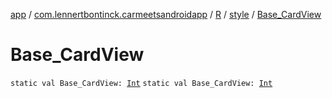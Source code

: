 [app](../../../index.md) / [com.lennertbontinck.carmeetsandroidapp](../../index.md) / [R](../index.md) / [style](index.md) / [Base_CardView](./-base_-card-view.md)

# Base_CardView

`static val Base_CardView: `[`Int`](https://kotlinlang.org/api/latest/jvm/stdlib/kotlin/-int/index.html)
`static val Base_CardView: `[`Int`](https://kotlinlang.org/api/latest/jvm/stdlib/kotlin/-int/index.html)